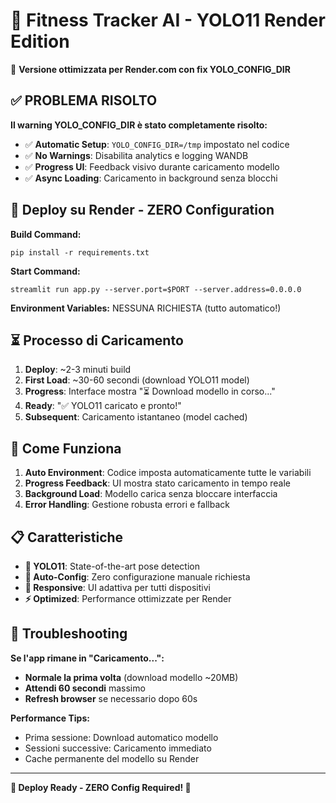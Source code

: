 # 💪 Fitness Tracker AI - YOLO11 Render Edition

🚀 **Versione ottimizzata per Render.com con fix YOLO_CONFIG_DIR**

## ✅ PROBLEMA RISOLTO

**Il warning YOLO_CONFIG_DIR è stato completamente risolto:**
- ✅ **Automatic Setup**: `YOLO_CONFIG_DIR=/tmp` impostato nel codice  
- ✅ **No Warnings**: Disabilita analytics e logging WANDB
- ✅ **Progress UI**: Feedback visivo durante caricamento modello
- ✅ **Async Loading**: Caricamento in background senza blocchi

## 🚀 Deploy su Render - ZERO Configuration

**Build Command:**
```
pip install -r requirements.txt
```

**Start Command:**  
```
streamlit run app.py --server.port=$PORT --server.address=0.0.0.0
```

**Environment Variables:** NESSUNA RICHIESTA (tutto automatico!)

## ⏳ Processo di Caricamento

1. **Deploy**: ~2-3 minuti build
2. **First Load**: ~30-60 secondi (download YOLO11 model)  
3. **Progress**: Interface mostra "⏳ Download modello in corso..."
4. **Ready**: "✅ YOLO11 caricato e pronto!"
5. **Subsequent**: Caricamento istantaneo (model cached)

## 🎯 Come Funziona

1. **Auto Environment**: Codice imposta automaticamente tutte le variabili
2. **Progress Feedback**: UI mostra stato caricamento in tempo reale  
3. **Background Load**: Modello carica senza bloccare interfaccia
4. **Error Handling**: Gestione robusta errori e fallback

## 📋 Caratteristiche

- **🤖 YOLO11**: State-of-the-art pose detection
- **🔧 Auto-Config**: Zero configurazione manuale richiesta
- **📱 Responsive**: UI adattiva per tutti dispositivi  
- **⚡ Optimized**: Performance ottimizzate per Render

## 🔧 Troubleshooting

**Se l'app rimane in "Caricamento...":**
- **Normale la prima volta** (download modello ~20MB)
- **Attendi 60 secondi** massimo
- **Refresh browser** se necessario dopo 60s

**Performance Tips:**
- Prima sessione: Download automatico modello
- Sessioni successive: Caricamento immediato
- Cache permanente del modello su Render

---

**💪 Deploy Ready - ZERO Config Required! 🚀**
